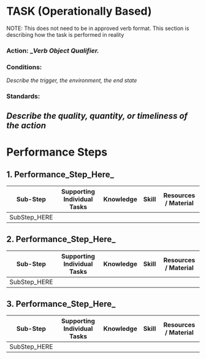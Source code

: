 # TASK (Operationally Based)
NOTE: This does not need to be in approved verb format. This section is describing how the task is performed in reality

### **Action:** __Verb Object Qualifier._

### **Conditions:** 
_Describe the trigger, the environment, the end state_

### **Standards:** 
_Describe the quality, quantity, or timeliness of the action_
---
# Performance Steps

## 1. Performance_Step_Here_
| Sub-Step      | Supporting Individual Tasks | Knowledge | Skill | Resources / Material |
| ------------- | --------------------------- | --------- | ----- | -------------------- |
|    SubStep_HERE           |                             |           |       |                      |

## 2. Performance_Step_Here_
| Sub-Step      | Supporting Individual Tasks | Knowledge | Skill | Resources / Material |
| ------------- | --------------------------- | --------- | ----- | -------------------- |
|    SubStep_HERE           |                             |           |       |                      |

## 3. Performance_Step_Here_
| Sub-Step      | Supporting Individual Tasks | Knowledge | Skill | Resources / Material |
| ------------- | --------------------------- | --------- | ----- | -------------------- |
|    SubStep_HERE           |                             |           |       |                      |


